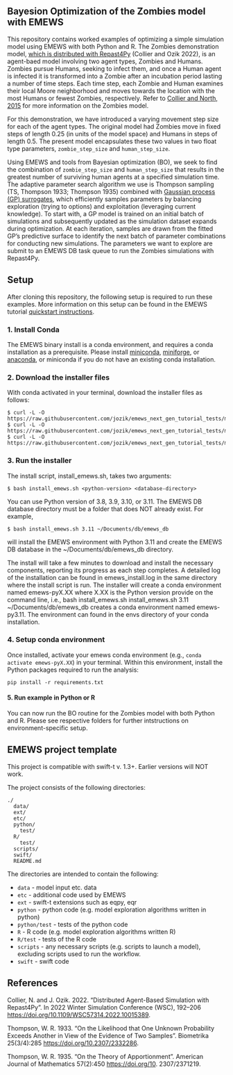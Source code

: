 Bayesion Optimization of the Zombies model with EMEWS
-----------------------

This repository contains worked examples of optimizing a simple simulation model using EMEWS with both Python and R. The Zombies demonstration model, [which is distributed with Repast4Py](https://repast.github.io/repast4py.site/guide/user_guide.html#_tutorial_3_the_zombies_model) (Collier and Ozik 2022), is an agent-baed model involving two agent types, Zombies and Humans. Zombies pursue Humans, seeking to infect them, and once a Human agent is infected it is transformed into a Zombie after an incubation period lasting a number of time steps. Each time step, each Zombie and Human examines their local Moore neighborhood and moves towards the location with the most Humans or fewest Zombies, respectively. Refer to [Collier and North, 2015](https://jozik.github.io/emews_next_gen_tutorial_tests/#_jzombie_repast_simulation) for more information on the Zombies model.

For this demonstration, we have introduced a varying movement step size for each of the agent types. The original model had Zombies move in fixed steps of length 0.25 (in units of the model space) and Humans in steps of length 0.5. The present model encapsulates these two values in two float type parameters, `zombie_step_size` and `human_step_size`. 

Using EMEWS and tools from Bayesian optimization (BO), we seek to find the combination of `zombie_step_size` and `human_step_size` that results in the greatest number of surviving human agents at a specified simulation time. The adaptive parameter search algorithm we use is Thompson sampling (TS, Thompson 1933; Thompson 1935) combined with [Gaussian process (GP) surrogates](https://bobby.gramacy.com/surrogates/), which efficiently samples parameters by balancing exploration (trying to options) and exploitation (leveraging current knowledge). To start with, a GP model is trained on an initial batch of
simulations and subsequently updated as the simulation dataset expands during optimization. At each
iteration, samples are drawn from the fitted GP’s predictive surface to identify the next batch of parameter
combinations for conducting new simulations. The parameters we want to explore are submit to an EMEWS DB task queue to run the Zombies simulations with Repast4Py. 


Setup
---- 

After cloning this repository, the following setup is required to run these examples. More information on this setup can be found in the EMEWS tutorial [quickstart instructions](https://jozik.github.io/emews_next_gen_tutorial_tests/#quickstart).

### 1. Install Conda

The EMEWS binary install is a conda environment, and requires a conda installation as a prerequisite. Please install [miniconda](https://docs.anaconda.com/free/miniconda/miniconda-install), [miniforge](https://conda-forge.org/miniforge), or [anaconda](ttps://www.anaconda.com/download), or miniconda if you do not have an existing conda installation. 

### 2. Download the installer files

With conda activated in your terminal, download the installer files as follows:

```
$ curl -L -O https://raw.githubusercontent.com/jozik/emews_next_gen_tutorial_tests/main/code/install/install_emews.sh
$ curl -L -O https://raw.githubusercontent.com/jozik/emews_next_gen_tutorial_tests/main/code/install/install_pkgs.R
$ curl -L -O https://raw.githubusercontent.com/jozik/emews_next_gen_tutorial_tests/main/code/install/install_eq_sql.R
```
### 3. Run the installer

The install script, install_emews.sh, takes two arguments:

```
$ bash install_emews.sh <python-version> <database-directory>
```

You can use Python version of 3.8, 3.9, 3.10, or 3.11.  The EMEWS DB database directory must be a folder that does NOT already exist. For example,

```
$ bash install_emews.sh 3.11 ~/Documents/db/emews_db
```

will install the EMEWS environment with Python 3.11 and create the EMEWS DB database in the ~/Documents/db/emews_db directory.

The install will take a few minutes to download and install the necessary components, reporting its progress as each step completes. A detailed log of the installation can be found in emews_install.log in the same directory where the install script is run. The installer will create a conda environment named emews-pyX.XX where X.XX is the Python version provide on the command line, i.e., bash install_emews.sh install_emews.sh 3.11 ~/Documents/db/emews_db creates a conda environment named emews-py3.11. The environment can found in the envs directory of your conda installation.

### 4. Setup conda environment
Once installed, activate your emews conda environment (e.g., `conda activate emews-pyX.XX`) in your terminal. Within this environment, install the Python packages required to run the analysis:

```pip install -r requirements.txt```

#### 5. Run example in Python or R 
You can now run the BO routine for the Zombies model with both Python and R. Please see respective folders for further intstructions on environment-specific setup.


EMEWS project template
-----------------------

This project is compatible with swift-t v. 1.3+. Earlier
versions will NOT work.

The project consists of the following directories:

```
./
  data/
  ext/
  etc/
  python/
    test/
  R/
    test/
  scripts/
  swift/
  README.md
```
The directories are intended to contain the following:

 * `data` - model input etc. data
 * `etc` - additional code used by EMEWS
 * `ext` - swift-t extensions such as eqpy, eqr
 * `python` - python code (e.g. model exploration algorithms written in python)
 * `python/test` - tests of the python code
 * `R` - R code (e.g. model exploration algorithms written R)
 * `R/test` - tests of the R code
 * `scripts` - any necessary scripts (e.g. scripts to launch a model), excluding
    scripts used to run the workflow.
 * `swift` - swift code

References
-----------
Collier, N. and J. Ozik. 2022. “Distributed Agent-Based Simulation with Repast4Py”. In 2022 Winter Simulation Conference (WSC), 192–206 https://doi.org/10.1109/WSC57314.2022.10015389.

Thompson, W. R. 1933. “On the Likelihood that One Unknown Probability Exceeds Another in View of the Evidence of Two
Samples”. Biometrika 25(3/4):285 https://doi.org/10.2307/2332286.

Thompson, W. R. 1935. “On the Theory of Apportionment”. American Journal of Mathematics 57(2):450 https://doi.org/10.
2307/2371219.
